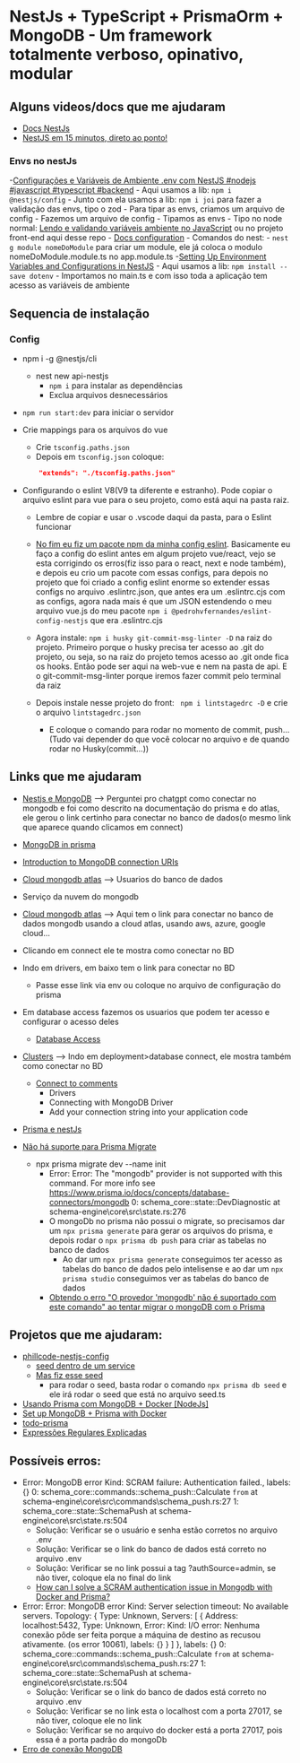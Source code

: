 # NestJs + TypeScript + PrismaOrm + MongoDB - Um framework totalmente verboso, opinativo, modular

## Alguns videos/docs que me ajudaram

- [Docs NestJs](https://docs.nestjs.com/first-steps)
- [NestJS em 15 minutos, direto ao ponto!](https://www.youtube.com/watch?v=MDkpX6jBCEo)

### Envs no nestJs
  -[Configurações e Variáveis de Ambiente .env com NestJS #nodejs #javascript #typescript #backend](https://www.youtube.com/watch?v=U0F4_NEkZ3k)
    - Aqui usamos a lib: ```npm i @nestjs/config```
      - Junto com ela usamos a lib: ```npm i joi```  para fazer a validação das envs, tipo o zod
      - Para tipar as envs, criamos um arquivo de config
    - Fazemos um arquivo de config
    - Tipamos as envs
       - Tipo no node normal: [Lendo e validando variáveis ambiente no JavaScript](https://www.youtube.com/watch?v=n6u1eTrHxfs) ou no projeto front-end aqui desse repo
    - [Docs configuration](https://docs.nestjs.com/techniques/configuration)
    - Comandos do nest:
      - ```nest g module nomeDoModule``` para criar um module, ele já coloca o modulo nomeDoModule.module.ts no app.module.ts
  -[Setting Up Environment Variables and Configurations in NestJS](https://bhargavacharyb.medium.com/setting-up-environment-variables-and-configurations-in-nestjs-a6372fb81f31)
    - Aqui usamos a lib: ```npm install --save dotenv```
      - Importamos no main.ts e com isso toda a aplicação tem acesso as variáveis de ambiente


## Sequencia de instalação

### Config

- npm i -g @nestjs/cli   
  - nest new api-nestjs      
    - ```npm i``` para instalar as dependências
    - Exclua arquivos desnecessários

- ```npm run start:dev``` para iniciar o servidor


- Crie mappings para os arquivos do vue
  - Crie ```tsconfig.paths.json```
  - Depois em ```tsconfig.json``` coloque: 
  ```Json
      "extends": "./tsconfig.paths.json"
  ```

- Configurando o eslint V8(V9 ta diferente e estranho). Pode copiar o arquivo eslint para vue para o seu projeto, como está aqui na pasta raiz.
  - Lembre de copiar e usar o .vscode daqui da pasta, para o Eslint funcionar
  - [No fim eu fiz um pacote npm da minha config eslint](https://www.npmjs.com/package/@pedrohvfernandes/eslint-config-nestjs). Basicamente eu faço a config do eslint antes em algum projeto vue/react, vejo se esta corrigindo os erros(fiz isso para o react, next e node também), e depois eu crio um pacote com essas configs, para depois no projeto que foi criado a config eslint enorme so extender essas configs no arquivo .eslintrc.json, que antes era um .eslintrc.cjs com as configs, agora nada mais é que um JSON estendendo o meu arquivo vue.js do meu pacote ```npm i @pedrohvfernandes/eslint-config-nestjs``` que era .eslintrc.cjs 

  - Agora instale: ```npm i husky git-commit-msg-linter -D``` na raiz do projeto. Primeiro porque o husky precisa ter acesso ao .git do projeto, ou seja, so na raiz do projeto temos acesso ao .git onde fica os hooks. Então pode ser aqui na web-vue e nem na pasta de api. E o git-commit-msg-linter porque iremos fazer commit pelo terminal da raiz

  - Depois instale nesse projeto do front: ``` npm i lintstagedrc -D``` e crie o arquivo ```lintstagedrc.json```
    - E coloque o comando para rodar no momento de commit, push... (Tudo vai depender do que você colocar no arquivo e de quando rodar no Husky(commit...))

## Links que me ajudaram

- [Nestjs e MongoDB](https://chatgpt.com/c/670f718a-e64c-8010-8abc-c4ac966718d9) --> Perguntei pro chatgpt como conectar no mongodb e foi como descrito na documentação do prisma e do atlas, ele gerou o link certinho para conectar no banco de dados(o mesmo link que aparece quando clicamos em connect)
 - [MongoDB in prisma](https://www.prisma.io/docs/orm/overview/databases/mongodb)
 - [Introduction to MongoDB connection URIs](https://www.prisma.io/dataguide/mongodb/connection-uris)
 - [Cloud mongodb atlas](https://cloud.mongodb.com/v2/66f60925fecfa84548f894e4#/security/database/users) --> Usuarios do banco de dados
  - Serviço da nuvem do mongodb
 - [Cloud mongodb atlas](https://cloud.mongodb.com/v2/66f60925fecfa84548f894e4#/overview) --> Aqui tem o link para conectar no banco de dados mongodb usando a cloud atlas, usando aws, azure, google cloud...
  - Clicando em connect ele te mostra como conectar no BD
  - Indo em drivers, em baixo tem o link para conectar no BD
    - Passe esse link via env ou coloque no arquivo de configuração do prisma
  - Em database access fazemos os usuarios que podem ter acesso e configurar o acesso deles
    - [Database Access](https://cloud.mongodb.com/v2/66f60925fecfa84548f894e4#/security/database)
  - [Clusters](https://cloud.mongodb.com/v2/66f60925fecfa84548f894e4#/clusters) --> Indo em deployment>database connect, ele mostra também como conectar no BD
    - [Connect to comments](https://cloud.mongodb.com/v2/66f60925fecfa84548f894e4#/clusters/connect?clusterId=comments)
      - Drivers
      - Connecting with MongoDB Driver
      - Add your connection string into your application code
- [Prisma e nestJs](https://docs.nestjs.com/recipes/prisma)

- [Não há suporte para Prisma Migrate](https://www.prisma.io/docs/orm/overview/databases/mongodb#no-support-for-prisma-migrate)
  - npx prisma migrate dev --name init
    - Error: Error: The "mongodb" provider is not supported with this command. For more info see https://www.prisma.io/docs/concepts/database-connectors/mongodb
   0: schema_core::state::DevDiagnostic
             at schema-engine\core\src\state.rs:276
    - O mongoDb no prisma não possui o migrate, so precisamos dar um ```npx prisma generate``` para gerar os arquivos do prisma, e depois rodar o ```npx prisma db push``` para criar as tabelas no banco de dados
      - Ao dar um ```npx prisma generate``` conseguimos ter acesso as tabelas do banco de dados pelo intelisense e ao dar um ```npx prisma studio``` conseguimos ver as tabelas do banco de dados
    - [Obtendo o erro "O provedor 'mongodb' não é suportado com este comando" ao tentar migrar o mongoDB com o Prisma](https://stackoverflow.com/questions/73344053/getting-the-mongodb-provider-is-not-supported-with-this-command-error-when-t)


## Projetos que me ajudaram:
  - [phillcode-nestjs-config](https://github.com/phillippelevidad/phillcode-nestjs-config)
    - [seed dentro de um service](https://github.com/phillippelevidad/phillcode-nestjs-config/blob/main/src/app.service.ts)
    - [Mas fiz esse seed](https://github.com/PedrohvFernandes/nlw-unite/blob/main/api/prisma/seed.ts)
      - para rodar o seed, basta rodar o comando ```npx prisma db seed``` e ele irá rodar o seed que está no arquivo seed.ts
  - [Usando Prisma com MongoDB + Docker [NodeJs]](https://medium.com/@nailsonisrael/usando-prisma-com-mongodb-docker-nodejs-102d7e623a7b)
  - [Set up MongoDB + Prisma with Docker](https://haneenmahdin.medium.com/set-up-mongodb-prisma-with-docker-c8c2f28e85de)
  - [todo-prisma](https://github.com/raugusto96/todo-prisma/tree/main)
  - [Expressões Regulares Explicadas](https://chatgpt.com/c/66e34301-038c-8010-b6c2-cc69e57723cb)


## Possíveis erros:
  - Error: MongoDB error
Kind: SCRAM failure: Authentication failed., labels: {}
   0: schema_core::commands::schema_push::Calculate `from`
             at schema-engine\core\src\commands\schema_push.rs:27
   1: schema_core::state::SchemaPush
             at schema-engine\core\src\state.rs:504
    - Solução: Verificar se o usuário e senha estão corretos no arquivo .env
    - Solução: Verificar se o link do banco de dados está correto no arquivo .env
    - Solução: Verificar se no link possui a tag ?authSource=admin, se não tiver, coloque ela no final do link
    - [How can I solve a SCRAM authentication issue in Mongodb with Docker and Prisma?](https://stackoverflow.com/questions/72708560/how-can-i-solve-a-scram-authentication-issue-in-mongodb-with-docker-and-prisma)
  - Error: Error: MongoDB error
Kind: Server selection timeout: No available servers. Topology: { Type: Unknown, Servers: [ { Address: localhost:5432, Type: Unknown, Error: Kind: I/O error: Nenhuma conexão pôde ser feita porque a máquina de destino as recusou ativamente. (os error 10061), labels: {} } ] }, labels: {}
   0: schema_core::commands::schema_push::Calculate `from`
             at schema-engine\core\src\commands\schema_push.rs:27
   1: schema_core::state::SchemaPush
             at schema-engine\core\src\state.rs:504
    - Solução: Verificar se o link do banco de dados está correto no arquivo .env
    - Solução: Verificar se no link esta o localhost com a porta 27017, se não tiver, coloque ele no link
    - Solução: Verificar se no arquivo do docker está a porta 27017, pois essa é a porta padrão do mongoDb
  - [Erro de conexão MongoDB](https://chatgpt.com/c/67144f3b-10f8-8010-91b3-790bcbce7fcc)